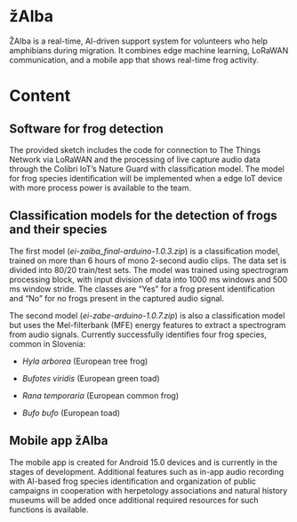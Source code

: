 # žAIba
ŽAIba is a real-time, AI-driven support system for volunteers who help amphibians during migration. It combines edge machine learning, LoRaWAN communication, and a mobile app that shows real-time frog activity.

# Content
## Software for frog detection
The provided sketch includes the code for connection to The Things Network via LoRaWAN and the processing of live capture audio data through the Colibri IoT’s Nature Guard with classification model. The model for frog species identification will be implemented when a edge IoT device with more process power is available to the team.

## Classification models for the detection of frogs and their species
The first model (_ei-zaiba_final-arduino-1.0.3.zip_) is a classification model, trained on more than 6 hours of mono 2-second audio clips. The data set is divided into 80/20 train/test sets. The model was trained using spectrogram processing block, with input division of data into 1000 ms windows and 500 ms window stride. The classes are “Yes” for a frog present identification and “No” for no frogs present in the captured audio signal.

The second model (_ei-zabe-arduino-1.0.7.zip_) is also a classification model but uses the Mel-filterbank (MFE) energy features to extract a spectrogram from audio signals. Currently successfully identifies four frog species, common in Slovenia:

* _Hyla arborea_ (European tree frog)

* _Bufotes viridis_ (European green toad)

* _Rana temporaria_ (European common frog)

* _Bufo bufo_ (European toad)

## Mobile app žAIba
The mobile app is created for Android 15.0 devices and is currently in the stages of development. 
Additional features such as in-app audio recording with AI-based frog species identification and organization of public campaigns in cooperation with herpetology associations and natural history museums will be added once additional required resources for such functions is available.
